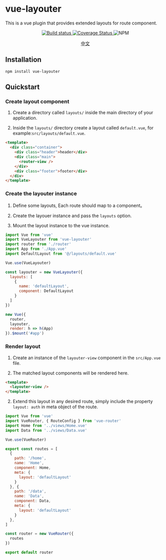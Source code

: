 # vue-layouter

This is a vue plugin that provides extended layouts for route component.

<p align="center">
  <a href="https://github.com/wivi1995/vue-layouter/actions/workflows/coverage.yml">
    <img alt="Build status" src="https://github.com/wivi1995/vue-layouter/actions/workflows/coverage.yml/badge.svg?branch=master">
  </a>
  <a href='https://coveralls.io/github/wivi1995/vue-layouter?branch=master'>
    <img src='https://coveralls.io/repos/github/wivi1995/vue-layouter/badge.svg?branch=master' alt='Coverage Status' />
  </a>
  <img alt="NPM" src="https://img.shields.io/npm/l/vue-layouter">
</p>

<p align="center">
  <a href="./zh.md">中文</a>
</p>

## Installation

```
npm install vue-layouter
```

## Quickstart

### Create layout component

1. Create a directory called `layouts/` inside the main directory of your application.

2. Inside the `layouts/` directory create a layout called `default.vue`, for example:`src/layouts/default.vue`.

``` html
<template>
  <div class="container">
    <div class="header">header</div>
    <div class="main">
      <router-view />
    </div>
    <div class="footer">footer</div>
  </div>
</template>
```

### Create the layouter instance

1. Define some layouts, Each route should map to a component。

2. Create the layouer instance and pass the `layouts` option.

3. Mount the layout instance to the vue instance.

```javascript
import Vue from 'vue'
import VueLayouter from 'vue-layouter'
import router from './router'
import App from './App.vue'
import DefaultLayout from '@/layouts/default.vue'

Vue.use(VueLayouter)

const layouter = new VueLayouter({
  layouts: [
    {
      name: 'defaultLayout',
      component: DefaultLayout
    }
  ]
})

new Vue({
  router,
  layouter,
  render: h => h(App)
}).$mount('#app')
```

### Render layout

1. Create an instance of the `layouter-view` component in the `src/App.vue` file.

2. The matched layout components will be rendered here.

``` html
<template>
  <layouter-view />
</template>
```

2. Extend this layout in any desired route, simply include the property `layout: auth` in meta object of the route.

``` javascript
import Vue from 'vue'
import VueRouter, { RouteConfig } from 'vue-router'
import Home from '../views/Home.vue'
import Data from '../views/Data.vue'

Vue.use(VueRouter)

export const routes = [
  {
    path: '/home',
    name: 'Home',
    component: Home,
    meta: {
      layout: 'defaultLayout'
    }
  }, {
    path: '/data',
    name: 'Data',
    component: Data,
    meta: {
      layout: 'defaultLayout'
    }
  },
]

const router = new VueRouter({
  routes
})

export default router

```
